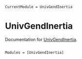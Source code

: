 ```@meta
CurrentModule = UnivGendInertia
```

# UnivGendInertia

Documentation for [UnivGendInertia](https://github.com/00krishna/UnivGendInertia.jl).

```@index
```

```@autodocs
Modules = [UnivGendInertia]
```
